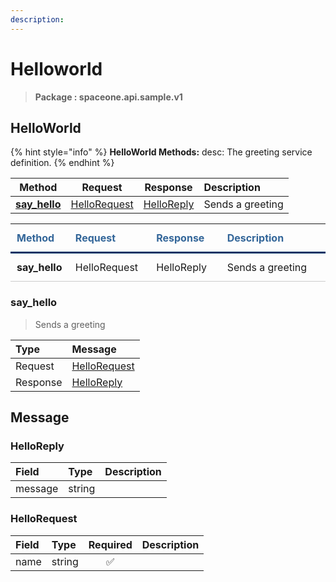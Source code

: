 ```yaml
---
description:  
---
```

# Helloworld

>  **Package : spaceone.api.sample.v1**

## HelloWorld

{% hint style="info" %}
**HelloWorld Methods:**
desc: The greeting service definition.
{%  endhint %}


| Method | Request | Response | Description |
| :-----: | :--------: | :--------: | :-------------------- |
| [**say_hello**](helloworld.md#say_hello)|   [HelloRequest](helloworld.md#hellorequest) |   [HelloReply](helloworld.md#helloreply) | Sends a greeting |TEST

<table style="border-collapse: collapse; text-align: left; line-height: 1.5;">
    <thead>
    <tr>
      <th scope="cols" style="padding: 10px; font-weight: bold; vertical-align: top; color: #369; border-bottom: 3px solid #036;">Method</th>
      <th scope="cols" style="padding: 10px; font-weight: bold; vertical-align: top; color: #369; border-bottom: 3px solid #036;">Request</th>
      <th scope="cols" style="padding: 10px; font-weight: bold; vertical-align: top; color: #369; border-bottom: 3px solid #036;">Response</th>
      <th scope="cols" style="padding: 10px; font-weight: bold; vertical-align: top; color: #369; border-bottom: 3px solid #036;">Description</th>
    </tr>
    </thead>
    <tbody>
    <tr>
      <th scope="row" style="width: 80px; padding: 10px; font-weight: bold; vertical-align: top; border-bottom: 1px solid #ccc;">say_hello</th>
      <td style="width: 150px; padding: 10px; vertical-align: top; border-bottom: 1px solid #ccc;">   HelloRequest </td>
      <td style="width: 150px; padding: 10px; vertical-align: top; border-bottom: 1px solid #ccc;">   HelloReply </td>
      <td style="width: 400px; padding: 10px; vertical-align: top; border-bottom: 1px solid #ccc;">Sends a greeting</td>
    </tr></tbody>
</table> 
 

 
### say_hello

> Sends a greeting

| Type | Message |
| :--- | :--- |
| Request | [HelloRequest](helloworld.md#hellorequest) |
| Response |  [HelloReply](helloworld.md#helloreply)  |


## 

## Message

### HelloReply
| Field | Type |  Description |
| :--- | :--- | :--- |
| message |string | |

### HelloRequest
| Field | Type | Required | Description |
| :--- | :--- | :---: | :--- |
| name |string|✅| |
